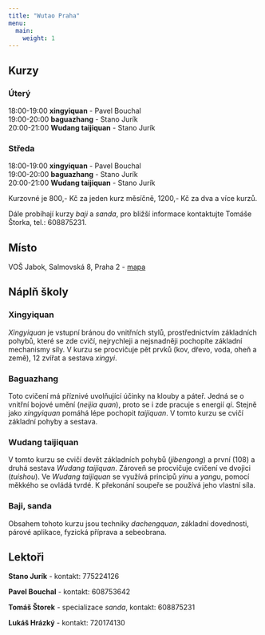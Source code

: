 ```yaml
---
title: "Wutao Praha"
menu:
  main:
    weight: 1
---
```

## Kurzy

### Úterý
18:00-19:00 **xingyiquan** - Pavel Bouchal  
19:00-20:00 **baguazhang** - Stano Jurík  
20:00-21:00 **Wudang taijiquan** - Stano Jurík

### Středa
18:00-19:00 **xingyiquan** - Pavel Bouchal  
19:00-20:00 **baguazhang** - Stano Jurík  
20:00-21:00 **Wudang taijiquan** - Stano Jurík

Kurzovné je 800,- Kč za jeden kurz měsíčně, 1200,- Kč za dva a více kurzů.

Dále probíhají kurzy *baji* a *sanda*, pro bližší informace kontaktujte Tomáše Štorka, tel.: 608875231.

## Místo
VOŠ Jabok, Salmovská 8, Praha 2 - [mapa](http://mapy.cz/#x=14.426172&y=50.074359&z=15&d=firm_361832_0_1&t=s&q=VO%C5%A0%20Jabok%2C%20Salmovsk%C3%A1%208%2C%20Praha%202&qp=10.576042_48.028367_20.388111_51.397415_6)

## Náplň školy

### Xingyiquan
*Xingyiquan* je vstupní bránou do vnitřních stylů, prostřednictvím základních pohybů, které se zde cvičí, nejrychleji a nejsnadněji pochopíte základní mechanismy síly. V kurzu se procvičuje pět prvků (kov, dřevo, voda, oheň a země), 12 zvířat a sestava *xingyi*.

### Baguazhang
Toto cvičení má příznivé uvolňující účinky na klouby a páteř. Jedná se o vnitřní bojové umění (*neijia quan*), proto se i zde pracuje s energií *qi*. Stejně jako *xingyiquan* pomáhá lépe pochopit *taijiquan*. V tomto kurzu se cvičí základní pohyby a sestava.

### Wudang taijiquan
V tomto kurzu se cvičí devět základních pohybů (*jibengong*) a první (108) a druhá sestava *Wudang taijiquan*. Zároveň se procvičuje cvičení ve dvojici (*tuishou*). Ve *Wudang taijiquan* se využívá principů *yin*u a *yang*u, pomocí měkkého se ovládá tvrdé. K překonání soupeře se používá jeho vlastní síla.

### Baji, sanda
Obsahem tohoto kurzu jsou techniky *dachengquan*, základní dovednosti, párové aplikace, fyzická příprava a sebeobrana.

## Lektoři

**Stano Jurík** - kontakt: 775224126

**Pavel Bouchal** - kontakt: 608753642

**Tomáš Štorek** - specializace *sanda*, kontakt: 608875231

**Lukáš Hrázký** - kontakt: 720174130
